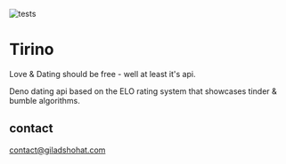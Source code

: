 ![tests](https://github.com/gshohat/tirino/actions/workflows/tests.yml/badge.svg)

# Tirino

Love & Dating should be free - well at least it's api.

Deno dating api based on the ELO rating system that showcases tinder & bumble
algorithms.

## contact

contact@giladshohat.com
